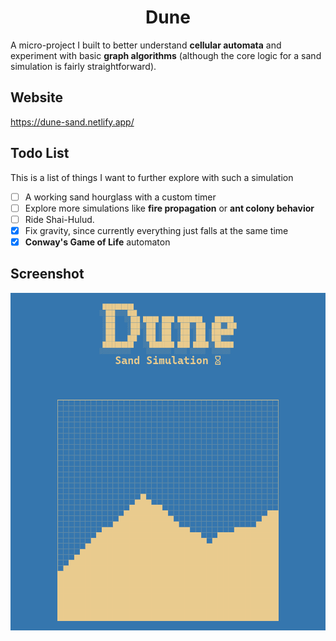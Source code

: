 <h1 align='center'>Dune</h1>

A micro-project I built to better understand **cellular automata** and experiment with basic **graph algorithms** (although the core logic for a sand simulation is fairly straightforward).

## Website

https://dune-sand.netlify.app/

## Todo List

This is a list of things I want to further explore with such a simulation

- [ ] A working sand hourglass with a custom timer
- [ ] Explore more simulations like **fire propagation** or **ant colony behavior**
- [ ] Ride Shai-Hulud.
- [x] Fix gravity, since currently everything just falls at the same time
- [x] **Conway's Game of Life** automaton

## Screenshot

<center>
<img src="./dune.png"> 
</center>

